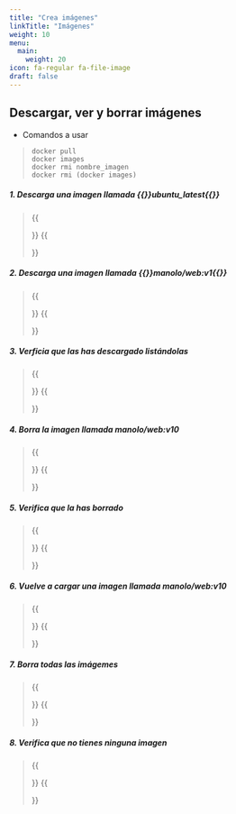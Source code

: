 ```yaml
---
title: "Crea imágenes"
linkTitle: "Imágenes"
weight: 10
menu:
  main:
    weight: 20
icon: fa-regular fa-file-image
draft: false    
---
```



## __Descargar, ver y borrar imágenes__
* Comandos a usar
> ```shell
> docker pull
> docker images
> docker rmi nombre_imagen
> docker rmi (docker images)
> ```


##### __1. Descarga una imagen llamada  {{<color color="text-success">}}ubuntu_latest{{</color>}}__
>{{<form  solucion="docker pull ubuntu:latest">}}
{{</form>}}
> 
##### __2. Descarga una imagen llamada  {{<color color="text-success">}}manolo/web:v1{{</color>}}__
>{{<form  solucion="docker pull manolo/web:v1">}}
{{</form>}}
##### __3. Verficia que las has descargado listándolas__
>{{<form  solucion="docker images">}}
{{</form>}} 
##### __4. Borra la imagen llamada manolo/web:v10__
>{{<form  solucion="docker rmi manolo/web:v10">}}
{{</form>}}
##### __5. Verifica que la has borrado__
>{{<form  solucion="docker images">}}
{{</form>}}
##### __6. Vuelve a cargar una imagen llamada  manolo/web:v10__
>{{<form  solucion="docker pull manolo/web:v1">}}
{{</form>}}
##### __7. Borra todas las imágemes__
>{{<form  solucion="docker rmi (docker images)">}}
{{</form>}}
##### __8. Verifica que no tienes ninguna imagen__
>{{<form  solucion="docker images">}}
{{</form>}}
